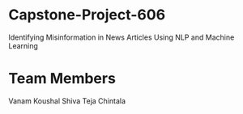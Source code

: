 # Capstone-Project-606
Identifying Misinformation in News Articles Using NLP and Machine Learning

# Team Members
Vanam Koushal
Shiva Teja Chintala
